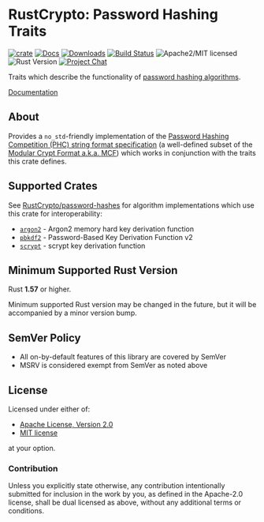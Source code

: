 # RustCrypto: Password Hashing Traits

[![crate][crate-image]][crate-link]
[![Docs][docs-image]][docs-link]
[![Downloads][downloads-image]][crate-link]
[![Build Status][build-image]][build-link]
![Apache2/MIT licensed][license-image]
![Rust Version][rustc-image]
[![Project Chat][chat-image]][chat-link]

Traits which describe the functionality of [password hashing algorithms].

[Documentation][docs-link]

## About

Provides a `no_std`-friendly implementation of the
[Password Hashing Competition (PHC) string format specification][PHC]
(a well-defined subset of the [Modular Crypt Format a.k.a. MCF][MCF]) which
works in conjunction with the traits this crate defines.

## Supported Crates

See [RustCrypto/password-hashes] for algorithm implementations which use
this crate for interoperability:

- [`argon2`] - Argon2 memory hard key derivation function
- [`pbkdf2`] - Password-Based Key Derivation Function v2
- [`scrypt`] - scrypt key derivation function

## Minimum Supported Rust Version

Rust **1.57** or higher.

Minimum supported Rust version may be changed in the future, but it will be
accompanied by a minor version bump.

## SemVer Policy

- All on-by-default features of this library are covered by SemVer
- MSRV is considered exempt from SemVer as noted above

## License

Licensed under either of:

- [Apache License, Version 2.0](https://www.apache.org/licenses/LICENSE-2.0)
- [MIT license](https://opensource.org/licenses/MIT)

at your option.

### Contribution

Unless you explicitly state otherwise, any contribution intentionally submitted
for inclusion in the work by you, as defined in the Apache-2.0 license, shall be
dual licensed as above, without any additional terms or conditions.

[//]: # (badges)

[crate-image]: https://img.shields.io/crates/v/password-hash.svg?logo=rust
[crate-link]: https://crates.io/crates/password-hash
[docs-image]: https://docs.rs/password-hash/badge.svg
[docs-link]: https://docs.rs/password-hash/
[downloads-image]: https://img.shields.io/crates/d/password-hash.svg
[build-image]: https://github.com/RustCrypto/traits/workflows/password-hash/badge.svg?branch=master&event=push
[build-link]: https://github.com/RustCrypto/traits/actions?query=workflow:password-hash
[license-image]: https://img.shields.io/badge/license-Apache2.0/MIT-blue.svg
[rustc-image]: https://img.shields.io/badge/rustc-1.57+-blue.svg
[chat-image]: https://img.shields.io/badge/zulip-join_chat-blue.svg
[chat-link]: https://rustcrypto.zulipchat.com/#narrow/stream/260046-password-hashes

[//]: # (general links)

[password hashing algorithms]: https://en.wikipedia.org/wiki/Cryptographic_hash_function#Password_verification
[PHC]: https://github.com/P-H-C/phc-string-format/blob/master/phc-sf-spec.md
[MCF]: https://passlib.readthedocs.io/en/stable/modular_crypt_format.html
[RustCrypto/password-hashes]: https://github.com/RustCrypto/password-hashes
[`argon2`]: https://docs.rs/argon2
[`pbkdf2`]: https://docs.rs/pbkdf2
[`scrypt`]: https://docs.rs/scrypt
